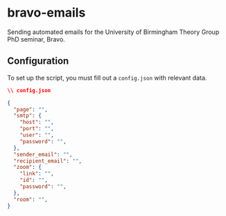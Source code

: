 # bravo-emails

Sending automated emails for the University of Birmingham Theory Group PhD seminar, Bravo.

## Configuration

To set up the script, you must fill out a `config.json` with relevant data.

```json
\\ config.json

{
  "page": "",
  "smtp": {
    "host": "",
    "port": "",
    "user": "",
    "password": "", 
  },
  "sender_email": "",
  "recipient_email": "", 
  "zoom": {
    "link": "",
    "id": "",
    "password": "",
  },
  "room": "",
}

```
